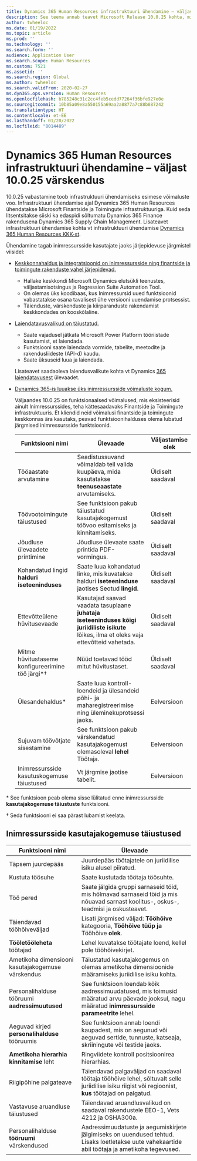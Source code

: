 ```yaml
---
title: Dynamics 365 Human Resources infrastruktuuri ühendamine – väljast 10.0.25 värskendus
description: See teema annab teavet Microsoft Release 10.0.25 kohta, mis toob kaasa infrastruktuuri ühendamise esimese Dynamics 365 Human Resources võimaluste voo.
author: twheeloc
ms.date: 01/19/2022
ms.topic: article
ms.prod: ''
ms.technology: ''
ms.search.form: ''
audience: Application User
ms.search.scope: Human Resources
ms.custom: 7521
ms.assetid: ''
ms.search.region: Global
ms.author: twheeloc
ms.search.validFrom: 2020-02-27
ms.dyn365.ops.version: Human Resources
ms.openlocfilehash: b785248c31c2cc4feb5cedd77264f36bfe927e0e
ms.sourcegitcommit: 10b85a09e8a550155a69aa2a8877a7c88b887242
ms.translationtype: HT
ms.contentlocale: et-EE
ms.lasthandoff: 01/20/2022
ms.locfileid: "8014489"
---
```

# <a name="dynamics-365-human-resources-infrastructure-merge---release-10025-update"></a>Dynamics 365 Human Resources infrastruktuuri ühendamine – väljast 10.0.25 värskendus

10.0.25 vabastamine toob infrastruktuuri ühendamiseks esimese võimaluste voo. Infrastruktuuri ühendamise ajal Dynamics 365 Human Resources ühendatakse Microsoft Finantside ja Toimingute infrastruktuuriga. Kuid seda litsentsitakse siiski ka edaspidi sõltumatu Dynamics 365 Finance rakendusena Dynamics 365 Supply Chain Management. Lisateavet infrastruktuuri ühendamise kohta vt infrastruktuuri ühendamise [Dynamics 365 Human Resources KKK-st](../human-resources/hr-infrastructure-merge-faq.md).

Ühendamine tagab inimressursside kasutajate jaoks järjepidevuse järgmistel viisidel:

- [Keskkonnahaldus ja integratsioonid on inimressursside ning finantside ja toimingute rakenduste vahel järjepidevad.](/dynamics365-release-plan/2021wave2/human-resources/dynamics365-human-resources/consistent-environment-management-integrations-between-human-resources-finance-operations-apps)

    - Hallake keskkondi Microsoft Dynamics elutsükli teenustes, väljastamisotsingus ja Regression Suite Automation Tool.
    - On olemas üks koodibaas, kus Inimressursid uued funktsioonid vabastatakse osana tavalisest ühe versiooni uuendamise protsessist.
    - Täienduste, värskenduste ja kiirparanduste rakendamist keskkondades on kooskõlaline.

- [Laiendatavusvalikud on täiustatud.](/dynamics365-release-plan/2021wave2/human-resources/dynamics365-human-resources/improve-extensibility-options.md)

    - Saate vajadusel jätkata Microsoft Power Platform tööriistade kasutamist, et laiendada.
    - Funktsiooni saate laiendada vormide, tabelite, meetodite ja rakendusliideste (API-d) kaudu.
    - Saate üksuseid luua ja laiendada.

    Lisateavet saadaoleva laiendusvalikute kohta vt Dynamics [365 laiendatavusest](../fin-ops-core/dev-itpro/extensibility/extensibility-home-page.md) ülevaadet.

- [Dynamics 365-is luuakse üks inimressursside võimaluste kogum.](/dynamics365-release-plan/2021wave2/human-resources/create-one-set-human-resources-capabilities-within-dynamics-365.md)

    Väljaandes 10.0.25 on funktsionaalsed võimalused, mis eksisteerisid ainult Inimressurssides, teha kättesaadavaks Finantside ja Toimingute infrastruktuuris. Et kliendid neid võimalusi finantside ja toimingute keskkonnas ära kasutaks, peavad funktsioonihalduses olema lubatud järgmised inimressursside funktsioonid.

    | Funktsiooni nimi | Ülevaade | Väljastamise olek | 
    |--------------|----------|----------------| 
    | Tööaastate arvutamine | Seadistussuvand võimaldab teil valida kuupäeva, mida kasutatakse **teenuseaastate** arvutamiseks. | Üldiselt saadaval | 
    | Töövootoimingute täiustused | See funktsioon pakub täiustatud kasutajakogemust töövoo esitamiseks ja kinnitamiseks. | Üldiselt saadaval | 
    | Jõudluse ülevaadete printimine | Jõudluse ülevaate saate printida PDF-vormingus. | Üldiselt saadaval | 
    | Kohandatud lingid **halduri iseteeninduses** | Saate luua kohandatud linke, mis kuvatakse halduri **iseteeninduse** jaotises Seotud **lingid**. | Üldiselt saadaval | 
    | Ettevõtteülene hüvitusevaade | Kasutajad saavad vaadata tasuplaane **juhataja iseteeninduses kõigi juriidiliste isikute** lõikes, ilma et oleks vaja ettevõtteid vahetada. | Üldiselt saadaval | 
    | Mitme hüvitustaseme konfigureerimine töö järgi\*&dagger; | Nüüd toetavad tööd mitut hüvitustaset. | Üldiselt saadaval | 
    | Ülesandehaldus\* | Saate luua kontroll-loendeid ja ülesandeid põhi- ja maharegistreerimise ning üleminekuprotsessi jaoks. | Eelversioon | 
    | Sujuvam töövõtjate sisestamine | See funktsioon pakub värskendatud kasutajakogemust olemasoleval **lehel** Töötaja. | Eelversioon | 
    | Inimressursside kasutuskogemuse täiustused | Vt järgmise jaotise tabelit.  | Eelversioon | 

\* See funktsioon peab olema sisse lülitatud enne inimressursside **kasutajakogemuse täiustuste** funktsiooni.

&dagger; Seda funktsiooni ei saa pärast lubamist keelata.

## <a name="human-resource-user-experience-enhancements"></a>Inimressursside kasutajakogemuse täiustused

| Funktsiooni nimi | Ülevaade | 
|--------------|----------| 
| Täpsem juurdepääs | Juurdepääs töötajatele on juriidilise isiku alusel piiratud. | 
| Kustuta töösuhe | Saate kustutada töötaja töösuhte. | 
| Töö pered | Saate jälgida gruppi sarnaseid töid, mis hõlmavad sarnaseid töid ja mis nõuavad sarnast koolitus-, oskus-, teadmisi ja oskusteavet. | 
| Täiendavad tööhõiveväljad | Lisati järgmised väljad: **Tööhõive** kategooria, **Tööhõive tüüp ja** Tööhõive **olek**. | 
| **Tööletööleheta** töötajad | Lehel kuvatakse töötajate loend, kellel pole tööhõivekirjet. | 
| Ametikoha dimensiooni kasutajakogemuse värskendus | Täiustatud kasutajakogemus on olemas ametikoha dimensioonide määramiseks juriidilise isiku kohta. | 
| Personalihalduse tööruumi **aadressimuutused** | See funktsioon loendab kõik aadressimuudatused, mis toimusid määratud arvu päevade jooksul, nagu määratud **inimressursside parameetrite** lehel. | 
| Aeguvad kirjed **personalihalduse** tööruumis | See funktsioon annab loendi kaupadest, mis on aegunud või aeguvad sertide, tunnuste, katseaja, skriiningute või testide jaoks. | 
| **Ametikoha hierarhia kinnitamise** leht | Ringviidete kontroll positsioonirea hierarhias. | 
| Riigipõhine palgateave | Täiendavad palgaväljad on saadaval töötaja tööhõive lehel, sõltuvalt selle juriidilise isiku riigist või regioonist, **kus** töötajad on palgatud. | 
| Vastavuse aruandluse täiustused | Täiendavad aruandlusvalikud on saadaval rakendustele EEO-1, Vets 4212 ja OSHA300a. | 
| Personalihalduse **tööruumi** värskendused | Aadressimuudatuste ja aegumiskirjete jälgimiseks on uuendused tehtud. Lisaks loetletakse uute vahekaartide abil töötaja ja ametikoha tegevused. | 
